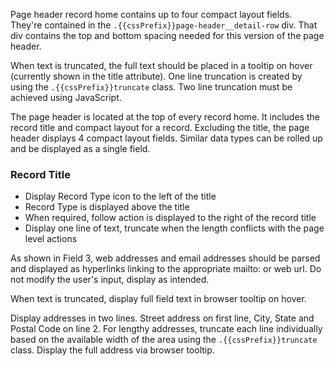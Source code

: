 Page header record home contains up to four
compact layout fields. They're contained in the `.{{cssPrefix}}page-header__detail-row`
div. That div contains the top and bottom spacing needed for this version of
the page header.

When text is truncated, the full text should be placed in
a tooltip on hover (currently shown in the title
attribute). One line truncation is created by using the
`.{{cssPrefix}}truncate` class. Two line truncation must be achieved
using JavaScript.

The page header is located at the top of every record home. It includes the record title and compact layout for a record. Excluding the title, the page header displays 4 compact layout fields. Similar data types can be rolled up and be displayed as a single field.

### Record Title

* Display Record Type icon to the left of the title
* Record Type is displayed above the title
* When required, follow action is displayed to the right of the record title
* Display one line of text, truncate when the length conflicts with the page level actions

As shown in Field 3, web addresses and email addresses should be parsed and displayed as hyperlinks linking to the appropriate mailto: or web url. Do not modify the user's input, display as intended.

When text is truncated, display full field text in browser tooltip on hover.

Display addresses in two lines. Street address on first line, City, State and Postal Code on line 2. For lengthy addresses, truncate each line individually based on the available width of the area using the `.{{cssPrefix}}truncate` class. Display the full address via browser tooltip.
